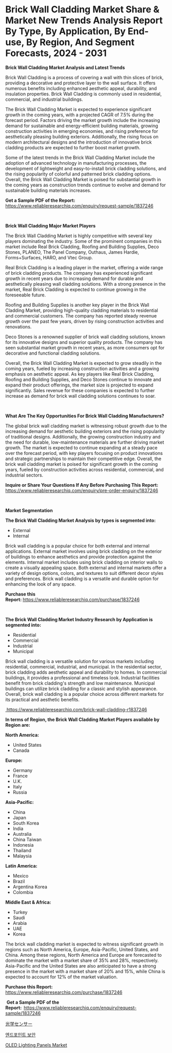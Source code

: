 <p><h1>Brick Wall Cladding Market Share & Market New Trends Analysis Report By Type, By Application, By End-use, By Region, And Segment Forecasts, 2024 - 2031</h1></p><p><strong>Brick Wall Cladding Market Analysis and Latest Trends</strong></p>
<p><p>Brick Wall Cladding is a process of covering a wall with thin slices of brick, providing a decorative and protective layer to the wall surface. It offers numerous benefits including enhanced aesthetic appeal, durability, and insulation properties. Brick Wall Cladding is commonly used in residential, commercial, and industrial buildings.</p><p>The Brick Wall Cladding Market is expected to experience significant growth in the coming years, with a projected CAGR of 7.5% during the forecast period. Factors driving the market growth include the increasing demand for sustainable and energy-efficient building materials, growing construction activities in emerging economies, and rising preference for aesthetically pleasing building exteriors. Additionally, the rising focus on modern architectural designs and the introduction of innovative brick cladding products are expected to further boost market growth.</p><p>Some of the latest trends in the Brick Wall Cladding Market include the adoption of advanced technology in manufacturing processes, the development of lightweight and easy-to-install brick cladding solutions, and the rising popularity of colorful and patterned brick cladding options. Overall, the Brick Wall Cladding Market is poised for substantial growth in the coming years as construction trends continue to evolve and demand for sustainable building materials increases.</p></p>
<p><strong>Get a Sample PDF of the Report:&nbsp;</strong> <a href="https://www.reliableresearchiq.com/enquiry/request-sample/1837246">https://www.reliableresearchiq.com/enquiry/request-sample/1837246</a></p>
<p>&nbsp;</p>
<p><strong>Brick Wall Cladding Major Market Players</strong></p>
<p><p>The Brick Wall Cladding Market is highly competitive with several key players dominating the industry. Some of the prominent companies in this market include Real Brick Cladding, Roofing and Building Supplies, Deco Stones, PLANEO, The Panel Company, Outhaus, James Hardie, Forms+Surfaces, HARO, and Vtec Group.</p><p>Real Brick Cladding is a leading player in the market, offering a wide range of brick cladding products. The company has experienced significant growth in recent years due to increasing demand for durable and aesthetically pleasing wall cladding solutions. With a strong presence in the market, Real Brick Cladding is expected to continue growing in the foreseeable future.</p><p>Roofing and Building Supplies is another key player in the Brick Wall Cladding Market, providing high-quality cladding materials to residential and commercial customers. The company has reported steady revenue growth over the past few years, driven by rising construction activities and renovations.</p><p>Deco Stones is a renowned supplier of brick wall cladding solutions, known for its innovative designs and superior quality products. The company has seen substantial market growth in recent years, as more consumers opt for decorative and functional cladding solutions.</p><p>Overall, the Brick Wall Cladding Market is expected to grow steadily in the coming years, fueled by increasing construction activities and a growing emphasis on aesthetic appeal. As key players like Real Brick Cladding, Roofing and Building Supplies, and Deco Stones continue to innovate and expand their product offerings, the market size is projected to expand significantly. Sales revenue for these companies is expected to further increase as demand for brick wall cladding solutions continues to soar.</p></p>
<p>&nbsp;</p>
<p><strong>What Are The Key Opportunities For Brick Wall Cladding Manufacturers?</strong></p>
<p><p>The global brick wall cladding market is witnessing robust growth due to the increasing demand for aesthetic building exteriors and the rising popularity of traditional designs. Additionally, the growing construction industry and the need for durable, low-maintenance materials are further driving market growth. The market is expected to continue expanding at a steady pace over the forecast period, with key players focusing on product innovations and strategic partnerships to maintain their competitive edge. Overall, the brick wall cladding market is poised for significant growth in the coming years, fueled by construction activities across residential, commercial, and industrial sectors.</p></p>
<p><strong>Inquire or Share Your Questions If Any Before Purchasing This Report:</strong> <a href="https://www.reliableresearchiq.com/enquiry/pre-order-enquiry/1837246">https://www.reliableresearchiq.com/enquiry/pre-order-enquiry/1837246</a></p>
<p>&nbsp;</p>
<p><strong>Market Segmentation</strong></p>
<p><strong>The Brick Wall Cladding Market Analysis by types is segmented into:</strong></p>
<p><ul><li>External</li><li>Internal</li></ul></p>
<p><p>Brick wall cladding is a popular choice for both external and internal applications. External market involves using brick cladding on the exterior of buildings to enhance aesthetics and provide protection against the elements. Internal market includes using brick cladding on interior walls to create a visually appealing space. Both external and internal markets offer a variety of design options, colors, and textures to suit different decor styles and preferences. Brick wall cladding is a versatile and durable option for enhancing the look of any space.</p></p>
<p><strong>Purchase this Report:&nbsp;</strong><a href="https://www.reliableresearchiq.com/purchase/1837246">https://www.reliableresearchiq.com/purchase/1837246</a></p>
<p>&nbsp;</p>
<p><strong>The Brick Wall Cladding Market Industry Research by Application is segmented into:</strong></p>
<p><ul><li>Residential</li><li>Commercial</li><li>Industrial</li><li>Municipal</li></ul></p>
<p><p>Brick wall cladding is a versatile solution for various markets including residential, commercial, industrial, and municipal. In the residential sector, brick cladding adds aesthetic appeal and durability to homes. In commercial buildings, it provides a professional and timeless look. Industrial facilities benefit from brick cladding's strength and low maintenance. Municipal buildings can utilize brick cladding for a classic and stylish appearance. Overall, brick wall cladding is a popular choice across different markets for its practical and aesthetic benefits.</p></p>
<p><a href="https://www.reliableresearchiq.com/brick-wall-cladding-r1837246">&nbsp;https://www.reliableresearchiq.com/brick-wall-cladding-r1837246</a></p>
<p><strong>In terms of Region, the Brick Wall Cladding Market Players available by Region are:</strong></p>
<p>
    <p> <strong> North America: </strong>
        <ul>
            <li>United States</li>
            <li>Canada</li>
        </ul>
        </p> 
    <p> <strong> Europe: </strong>
        <ul>
            <li>Germany</li>
            <li>France</li>
            <li>U.K.</li>
            <li>Italy</li>
            <li>Russia</li>
        </ul>
        </p> 
    <p> <strong> Asia-Pacific: </strong>
        <ul>
            <li>China</li>
            <li>Japan</li>
            <li>South Korea</li>
            <li>India</li>
            <li>Australia</li>
            <li>China Taiwan</li>
            <li>Indonesia</li>
            <li>Thailand</li>
            <li>Malaysia</li>
        </ul>
        </p> 
    <p> <strong> Latin America: </strong>
        <ul>
            <li>Mexico</li>
            <li>Brazil</li>
            <li>Argentina Korea</li>
            <li>Colombia</li>
        </ul>
        </p> 
    <p> <strong> Middle East & Africa: </strong>
        <ul>
            <li>Turkey</li>
            <li>Saudi</li>
            <li>Arabia</li>
            <li>UAE</li>
            <li>Korea</li>
        </ul>
    </p>
    </p>
<p><p>The brick wall cladding market is expected to witness significant growth in regions such as North America, Europe, Asia-Pacific, United States, and China. Among these regions, North America and Europe are forecasted to dominate the market with a market share of 35% and 28%, respectively. Asia-Pacific and the United States are also anticipated to have a strong presence in the market with a market share of 20% and 15%, while China is expected to account for 12% of the market valuation.</p></p>
<p><strong>Purchase this Report: </strong><a href="https://www.reliableresearchiq.com/purchase/1837246">https://www.reliableresearchiq.com/purchase/1837246</a></p>
<p>&nbsp;<strong>Get a Sample PDF of the Report:&nbsp;&nbsp;</strong><a href="https://www.reliableresearchiq.com/enquiry/request-sample/1837246">https://www.reliableresearchiq.com/enquiry/request-sample/1837246</a></p>
<p><strong></strong></p>
<p><p><a href="https://github.com/pepo3k/Market-Research-Report-List-3/blob/main/905151437253.md">光学センサー</a></p><p><a href="https://github.com/vss5505pa7z1p/Market-Research-Report-List-3/blob/main/435679647865.md">엔드포인트 보안</a></p><p><a href="https://issuu.com/reportprime-2/docs/oled-lighting-panels-market-size-2030.pptx">OLED Lighting Panels Market</a></p></p>